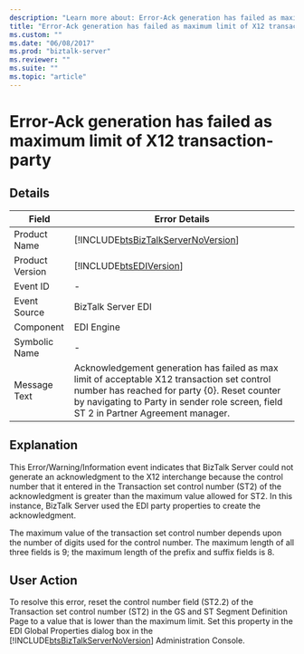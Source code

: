 ```yaml
---
description: "Learn more about: Error-Ack generation has failed as maximum limit of X12 transaction-party"
title: "Error-Ack generation has failed as maximum limit of X12 transaction-party"
ms.custom: ""
ms.date: "06/08/2017"
ms.prod: "biztalk-server"
ms.reviewer: ""
ms.suite: ""
ms.topic: "article"
---
```

# Error-Ack generation has failed as maximum limit of X12 transaction-party
## Details  
  
|       Field          |       Error Details                                                                                                                                                                                                                              |
|-----------------|-------------------------------------------------------------------------------------------------------------------------------------------------------------------------------------------------------------------------------------|
|  Product Name   |                                                                         [!INCLUDE[btsBizTalkServerNoVersion](../includes/btsbiztalkservernoversion-md.md)]                                                                          |
| Product Version |                                                                                     [!INCLUDE[btsEDIVersion](../includes/btsediversion-md.md)]                                                                                      |
|    Event ID     |                                                                                                                  -                                                                                                                  |
|  Event Source   |                                                                                                         BizTalk Server EDI                                                                                                          |
|    Component    |                                                                                                             EDI Engine                                                                                                              |
|  Symbolic Name  |                                                                                                                  -                                                                                                                  |
|  Message Text   | Acknowledgement generation has failed as max limit of acceptable X12 transaction set control number has reached for party {0}. Reset counter by navigating to Party in sender role screen, field ST 2 in Partner Agreement manager. |
  
## Explanation  
 This Error/Warning/Information event indicates that BizTalk Server could not generate an acknowledgment to the X12 interchange because the control number that it entered in the Transaction set control number (ST2) of the acknowledgment is greater than the maximum value allowed for ST2. In this instance, BizTalk Server used the EDI party properties to create the acknowledgment.  
  
 The maximum value of the transaction set control number depends upon the number of digits used for the control number. The maximum length of all three fields is 9; the maximum length of the prefix and suffix fields is 8.  
  
## User Action  
 To resolve this error, reset the control number field (ST2.2) of the Transaction set control number (ST2) in the GS and ST Segment Definition Page to a value that is lower than the maximum limit. Set this property in the EDI Global Properties dialog box in the [!INCLUDE[btsBizTalkServerNoVersion](../includes/btsbiztalkservernoversion-md.md)] Administration Console.
